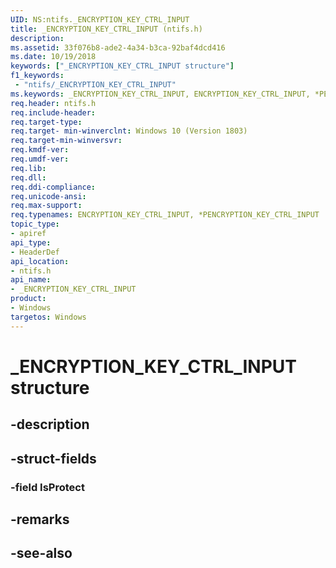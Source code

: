 ```yaml
---
UID: NS:ntifs._ENCRYPTION_KEY_CTRL_INPUT
title: _ENCRYPTION_KEY_CTRL_INPUT (ntifs.h)
description: 
ms.assetid: 33f076b8-ade2-4a34-b3ca-92baf4dcd416
ms.date: 10/19/2018
keywords: ["_ENCRYPTION_KEY_CTRL_INPUT structure"]
f1_keywords:
 - "ntifs/_ENCRYPTION_KEY_CTRL_INPUT"
ms.keywords: _ENCRYPTION_KEY_CTRL_INPUT, ENCRYPTION_KEY_CTRL_INPUT, *PENCRYPTION_KEY_CTRL_INPUT, 
req.header: ntifs.h
req.include-header:
req.target-type:
req.target- min-winverclnt: Windows 10 (Version 1803)
req.target-min-winversvr:
req.kmdf-ver:
req.umdf-ver:
req.lib:
req.dll:
req.ddi-compliance:
req.unicode-ansi:
req.max-support:
req.typenames: ENCRYPTION_KEY_CTRL_INPUT, *PENCRYPTION_KEY_CTRL_INPUT
topic_type: 
- apiref
api_type: 
- HeaderDef
api_location: 
- ntifs.h
api_name: 
- _ENCRYPTION_KEY_CTRL_INPUT
product:
- Windows
targetos: Windows
---
```


# _ENCRYPTION_KEY_CTRL_INPUT structure

## -description


## -struct-fields

### -field IsProtect
 

## -remarks

## -see-also
